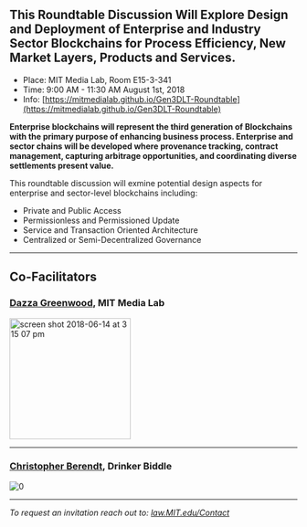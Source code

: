 ## This Roundtable Discussion Will Explore Design and Deployment of Enterprise and Industry Sector Blockchains for Process Efficiency, New Market Layers, Products and Services.

* Place: MIT Media Lab, Room E15-3-341 
* Time: 9:00 AM - 11:30 AM August 1st, 2018 
* Info: [https://mitmedialab.github.io/Gen3DLT-Roundtable](https://mitmedialab.github.io/Gen3DLT-Roundtable)

**Enterprise blockchains will represent the third generation of Blockchains with the primary purpose of enhancing business process.  Enterprise and sector chains will be developed where provenance tracking, contract management, capturing arbitrage opportunities, and coordinating diverse settlements present value.**

This roundtable discussion will exmine potential design aspects for enterprise and sector-level blockchains including:   

* Private and Public Access 
* Permissionless and Permissioned Update
* Service and Transaction Oriented Architecture
* Centralized or Semi-Decentralized Governance

-------------------------

## Co-Facilitators

### [Dazza Greenwood](http://dazzagreenwood.com), MIT Media Lab

<img width="212" alt="screen shot 2018-06-14 at 3 15 07 pm" src="https://user-images.githubusercontent.com/2357755/41441047-ccff4efa-6fe5-11e8-902b-abd38509c7fe.png">

-----------------------------

### [Christopher Berendt](https://www.drinkerbiddle.com/-/media/files/bios/chris-berendt_cv.pdf?la=en), Drinker Biddle

![0](https://user-images.githubusercontent.com/2357755/41440356-0cf404ae-6fe3-11e8-9996-1b8c52389617.jpg)


--------------------------

*To request an invitation reach out to: [law.MIT.edu/Contact](http://law.mit.edu/Contact)*
